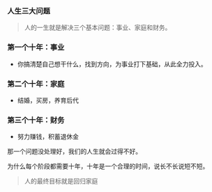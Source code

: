 ### 人生三大问题

> 人的一生就是解决三个基本问题：事业、家庭和财务。

### 第一个十年：事业
- 你搞清楚自己想干什么，找到方向，为事业打下基础，从此全力投入。

### 第二个十年：家庭
- 结婚，买房，养育后代

### 第三个十年：财务
- 努力赚钱，积蓄退休金

那一个问题没处理好，我们的人生就会过得不好。

为什么每个阶段都需要十年，十年是一个合理的时间，说长不长说短不短。

> 人的最终目标就是回归家庭
